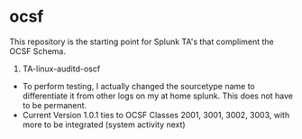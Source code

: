 # ocsf
This repository is the starting point for Splunk TA's that compliment the OCSF Schema.

1. TA-linux-auditd-oscf
  - To perform testing, I actually changed the sourcetype name to differentiate it from other logs on my at home splunk. This does not have to be permanent.
  - Current Version 1.0.1 ties to OCSF Classes 2001, 3001, 3002, 3003, with more to be integrated (system activity next)
